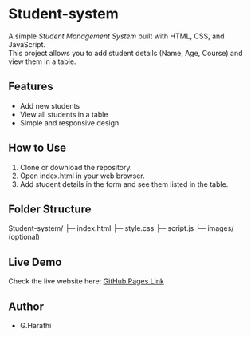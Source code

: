 # Student-system

A simple *Student Management System* built with HTML, CSS, and JavaScript.  
This project allows you to add student details (Name, Age, Course) and view them in a table.

## Features
- Add new students
- View all students in a table
- Simple and responsive design

## How to Use
1. Clone or download the repository.
2. Open index.html in your web browser.
3. Add student details in the form and see them listed in the table.

## Folder Structure
Student-system/ ├─ index.html ├─ style.css ├─ script.js └─ images/ (optional)

## Live Demo
Check the live website here: [GitHub Pages Link](https://<your-username>.github.io/Student-system/)

## Author
- G.Harathi

